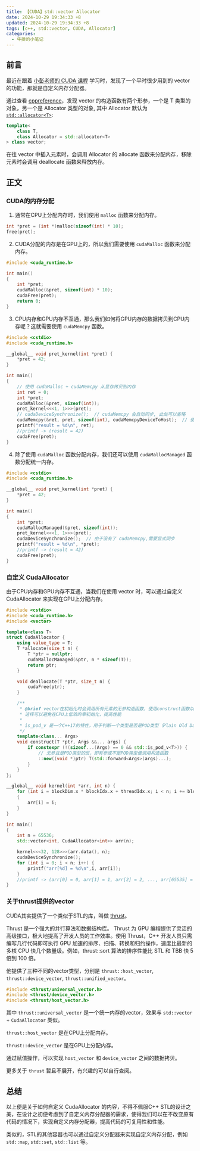 ```yaml
---
title: 【CUDA】std::vector Allocator
date: 2024-10-29 19:34:33 +8
updated: 2024-10-29 19:34:33 +8
tags: [c++, std::vector, CUDA, Allocator]
categories: 
  - 牛排的小笔记
---
```


## 前言

最近在跟着 [小彭老师的 CUDA 课程](https://www.bilibili.com/video/BV16b4y1E74f) 学习时，发现了一个平时很少用到的 vector 的功能，那就是自定义内存分配器。

通过查看 [cppreference](https://zh.cppreference.com/w/cpp/container/vector)，发现 vector 的构造函数有两个形参，一个是 T 类型的对象，另一个是 Allocator 类型的对象, 其中 Allocator 默认为 [`std::allocator<T>`](https://zh.cppreference.com/w/cpp/memory/allocator): 

```cpp
template<
    class T,
    class Allocator = std::allocator<T>
> class vector;
```

在往 vector 中插入元素时，会调用 Allocator 的 allocate 函数来分配内存，移除元素时会调用 deallocate 函数来释放内存。

<!-- more -->

## 正文

### CUDA的内存分配

1. 通常在CPU上分配内存时，我们使用 `malloc` 函数来分配内存。

```cpp
int *pret = (int *)malloc(sizeof(int) * 10);
free(pret);
```

2. CUDA分配的内存是在GPU上的，所以我们需要使用 `cudaMalloc` 函数来分配内存。

```cpp
#include <cuda_runtime.h>

int main()
{
    int *pret;
    cudaMalloc(&pret, sizeof(int) * 10);
    cudaFree(pret);
    return 0;
}
```

3. CPU内存和GPU内存不互通，那么我们如何将GPU内存的数据拷贝到CPU内存呢？这就需要使用 `cudaMemcpy` 函数。

```cpp
#include <cstdio>
#include <cuda_runtime.h>

__global__ void pret_kernel(int *pret) { 
    *pret = 42;
}

int main()
{
    // 使用 cudaMalloc + cudaMemcpy 从显存拷贝到内存
    int ret = 0;
    int *pret;
    cudaMalloc(&pret, sizeof(int));
    pret_kernel<<<1, 1>>>(pret);
    // cudaDeviceSynchronize();  // cudaMemcpy 会自动同步, 此处可以省略
    cudaMemcpy(&ret, pret, sizeof(int), cudaMemcpyDeviceToHost);  // 使用 cudaMemcpy 从显存拷贝到内存
    printf("result = %d\n", ret);
    //printf -> (result = 42)
    cudaFree(pret);
}
```

4. 除了使用 `cudaMalloc` 函数分配内存，我们还可以使用 `cudaMallocManaged` 函数分配统一内存。

```cpp
#include <cstdio>
#include <cuda_runtime.h>

__global__ void pret_kernel(int *pret) { 
    *pret = 42;
}

int main()
{
    int *pret;
    cudaMallocManaged(&pret, sizeof(int));
    pret_kernel<<<1, 1>>>(pret);
    cudaDeviceSynchronize();  // 由于没有了 cudaMemcpy,需要显式同步
    printf("result = %d\n", *pret);
    //printf -> (result = 42)
    cudaFree(pret);
}
```

### 自定义 CudaAllocator

由于CPU内存和GPU内存不互通，当我们在使用 vector 时，可以通过自定义 CudaAllocator 来实现在GPU上分配内存。

```cpp
#include <cstdio>
#include <cuda_runtime.h>
#include <vector>

template<class T>
struct CudaAllocator {
    using value_type = T;
    T *allocate(size_t n) {
        T *ptr = nullptr;
        cudaMallocManaged(&ptr, n * sizeof(T));
        return ptr;
    }

    void deallocate(T *ptr, size_t n) {
        cudaFree(ptr);
    }

    /**
     * @brief vector在初始化时会调用所有元素的无参构造函数，使用construct函数以跳过无参构造（避免初始化为0）
     * 这样可以避免在CPU上低效的零初始化，提高性能
     * 
     * is_pod_v 是一个C++17的特性，用于判断一个类型是否是POD类型（Plain Old Data）例如：int, float, char, struct A {int a; float b;}等
     */
    template<class... Args>
    void construct(T *ptr, Args &&... args) {
        if constexpr (!(sizeof...(Args) == 0 && std::is_pod_v<T>)) {
            // 无参且是POD类型的反，即有参或不是POD类型便调用构造函数
            ::new((void *)ptr) T(std::forward<Args>(args)...);
        }
    }
};

__global__ void kernel(int *arr, int n) {
    for (int i = blockDim.x * blockIdx.x + threadIdx.x; i < n; i += blockDim.x * gridDim.x)  // 网格跨步循环
    {
        arr[i] = i;
    }
}

int main() 
{
    int n = 65536;
    std::vector<int, CudaAllocator<int>> arr(n);

    kernel<<<32, 128>>>(arr.data(), n);
    cudaDeviceSynchronize();
    for (int i = 0; i < n; i++) {
        printf("arr[%d] = %d\n",i, arr[i]);
    }
    //printf -> (arr[0] = 0, arr[1] = 1, arr[2] = 2, ..., arr[65535] = 65535)
}
```

### 关于thrust提供的vector

CUDA其实提供了一个类似于STL的库，叫做 [thrust](https://developer.nvidia.com/thrust)。

Thrust 是一个强大的并行算法和数据结构库。 Thrust 为 GPU 编程提供了灵活的高级接口，极大地提高了开发人员的工作效率。使用 Thrust，C++ 开发人员只需编写几行代码即可执行 GPU 加速的排序、扫描、转换和归约操作，速度比最新的多核 CPU 快几个数量级。例如，thrust::sort 算法的排序性能比 STL 和 TBB 快 5 倍到 100 倍。

他提供了三种不同的vector类型，分别是 `thrust::host_vector`, `thrust::device_vector`, `thrust::unified_vector`。

```cpp
#include <thrust/universal_vector.h>
#include <thrust/device_vector.h>
#include <thrust/host_vector.h>
```

其中 `thrust::universal_vector` 是一个统一内存的vector，效果与 `std::vector` + `CudaAllocator` 类似。

`thrust::host_vector` 是在CPU上分配内存。

`thrust::device_vector` 是在GPU上分配内存。

通过赋值操作，可以实现 `host_vector` 和 `device_vector` 之间的数据拷贝。

更多关于 `thrust` 暂且不展开，有兴趣的可以自行查阅。

## 总结

以上便是关于如何自定义 CudaAllocator 的内容，不得不佩服C++ STL的设计之美，在设计之初便考虑到了自定义内存分配器的需求，使得我们可以在不改变原有代码的情况下，实现自定义内存分配器，提高代码的可复用性和性能。

类似的，STL的其他容器也可以通过自定义分配器来实现自定义内存分配，例如 `std::map`, `std::set`, `std::list` 等。
